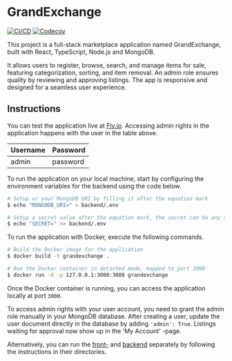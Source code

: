# GrandExchange

[![CI/CD](https://github.com/isakpulkki/GrandExchange/actions/workflows/workflow.yml/badge.svg)](https://github.com/isakpulkki/GrandExchange/actions/workflows/workflow.yml)
[![Codecov](https://codecov.io/gh/isakpulkki/GrandExchange/graph/badge.svg?token=KB82TVNFTP)](https://codecov.io/gh/isakpulkki/GrandExchange)

This project is a full-stack marketplace application named GrandExchange, built with React, TypeScript, Node.js and MongoDB.

It allows users to register, browse, search, and manage items for sale, featuring categorization, sorting, and item removal. An admin role ensures quality by reviewing and approving listings. The app is responsive and designed for a seamless user experience.

## Instructions

You can test the application live at [Fly.io](https://grandexchange.fly.dev). Accessing admin rights in the application happens with the user in the table above.

| Username  | Password |
| - | - |
| admin  | password  |

To run the application on your local machine, start by configuring the environment variables for the backend using the code below.

```bash
# Setup ur your MongoDB URI by filling it after the equation mark
$ echo "MONGODB_URI=" > backend/.env

# Setup a secret value after the equation mark, the secret can be any string
$ echo "SECRET=" >> backend/.env
```

To run the application with Docker, execute the following commands. 

```bash
# Build the Docker image for the application
$ docker build -t grandexchange .

# Run the Docker container in detached mode, mapped to port 3000
$ docker run -d -p 127.0.0.1:3000:3000 grandexchange
```

Once the Docker container is running, you can access the application locally at port `3000`.

To access admin rights with your user account, you need to grant the admin role manually in your MongoDB database. After creating a user, update the user document directly in the database by adding `'admin': True`. Listings waiting for approval now show up in the 'My Account' -page.

Alternatively, you can run the [front-](/frontend) and [backend](/backend) separately by following the instructions in their directories.